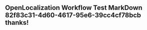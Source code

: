 <properties
ms.topic="hero-topic"
ms.test1="hero-topic"
ms.test2="test"/>

## OpenLocalization Workflow Test MarkDown 82f83c31-4d60-4617-95e6-39cc4cf78bcb thanks!
